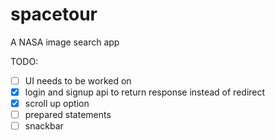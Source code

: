 # spacetour

A NASA image search app

TODO:

- [ ] UI needs to be worked on
- [x] login and signup api to return response instead of redirect
- [x] scroll up option
- [ ] prepared statements
- [ ] snackbar
